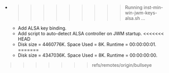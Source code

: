 * >>>>>>>>> Running inst-min-win-jwm-keys-alsa.sh ...
  * Add ALSA key binding.
  * Add script to auto-detect ALSA controller on JWM startup.
<<<<<<< HEAD
  * Disk size = 4460776K. Space Used = 8K. Runtime = 00:00:00:01.
=======
  * Disk size = 4347036K. Space Used = 8K. Runtime = 00:00:00:00.
>>>>>>> refs/remotes/origin/bullseye
